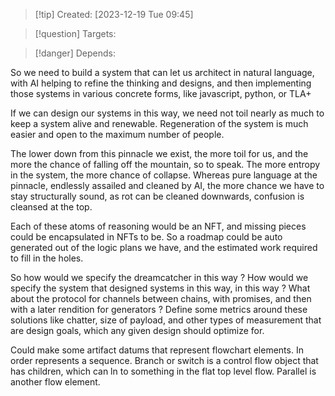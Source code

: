 
>[!tip] Created: [2023-12-19 Tue 09:45]

>[!question] Targets: 

>[!danger] Depends: 

So we need to build a system that can let us architect in natural language, with AI helping to refine the thinking and designs, and then implementing those systems in various concrete forms, like javascript, python, or TLA+

If we can design our systems in this way, we need not toil nearly as much to keep a system alive and renewable.  Regeneration of the system is much easier and open to the maximum number of people.

The lower down from this pinnacle we exist, the more toil for us, and the more the chance of falling off the mountain, so to speak.  The more entropy in the system, the more chance of collapse.  Whereas pure language at the pinnacle, endlessly assailed and cleaned by AI, the more chance we have to stay structurally sound, as rot can be cleaned downwards, confusion is cleansed at the top.

Each of these atoms of reasoning would be an NFT, and missing pieces could be encapsulated in NFTs to be.  So a roadmap could be auto generated out of the logic plans we have, and the estimated work required to fill in the holes.

So how would we specify the dreamcatcher in this way ?
How would we specify the system that designed systems in this way, in this way ?
What about the protocol for channels between chains, with promises, and then with a later rendition for generators ?
Define some metrics around these solutions like chatter, size of payload, and other types of measurement that are design goals, which any given design should optimize for.


Could make some artifact datums that represent flowchart elements.
In order represents a sequence.
Branch or switch is a control flow object that has children, which can ln to something in the flat top level flow.
Parallel is another flow element.

